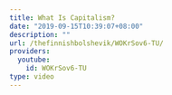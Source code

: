 ```yaml
---
title: What Is Capitalism?
date: "2019-09-15T10:39:07+08:00"
description: ""
url: /thefinnishbolshevik/WOKrSov6-TU/
providers:
  youtube:
    id: WOKrSov6-TU
type: video
---
```

